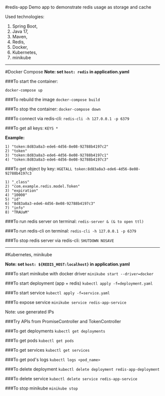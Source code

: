 #redis-app
Demo app to demonstrate redis usage as storage and cache

Used technologies: 
1. Spring Boot, 
2. Java 17,
3. Maven,
4. Redis, 
5. Docker,
6. Kubernetes,
7. minikube

---

#Docker Compose
**Note: set `host: redis` in application.yaml**

###To start the container:

`docker-compose up`

###To rebuild the image 
`docker-compose build`

###To stop the container:
`docker-compose down`

###To connect via redis-cli:
`redis-cli -h 127.0.0.1 -p 6379`

###To get all keys:
`KEYS *`

**Example:**
```
1) "token:8d83a8a3-ede6-4d56-8e08-92788b4197c2"
2) "token"
3) "token:8d83a8a3-ede6-4d56-8e08-92788b4197c1"
4) "token:8d83a8a3-ede6-4d56-8e08-92788b4197c3"
```

###To get object by key:
`HGETALL token:8d83a8a3-ede6-4d56-8e08-92788b4197c3`
```
1) "_class"
2) "com.example.redis.model.Token"
3) "expiration"
4) "10000"
5) "id"
6) "8d83a8a3-ede6-4d56-8e08-92788b4197c3"
7) "info"
8) "TRAUaM"
```

###To run redis server on terminal:
`redis-server & (& to open ttl)`

###To run redis-cli on terminal:
`redis-cli -h 127.0.0.1 -p 6379`

###To stop redis server via redis-cli:
`SHUTDOWN NOSAVE`

---
#Kubernetes, minikube

**Note: set `host: ${REDIS_HOST:localhost}` in application.yaml**

###To start minikube with docker driver
`minikube start --driver=docker`

###To start deployment (app + redis)
`kubectl apply -f=deployment.yaml`

###To start service
`kubectl apply -f=service.yaml`

###To expose service
`minikube service redis-app-service`

Note: use generated IPs

###Try APIs from PromiseController and TokenController

###To get deployments
`kubectl get deployments`

###To get pods
`kubectl get pods`

###To get services
`kubectl get services`

###To get pod's logs
`kubectl logs <pod_name>`

###To delete deployment
`kubectl delete deployment redis-app-deployment`

###To delete service
`kubectl delete service redis-app-service`

###To stop minikube
`minikube stop`

